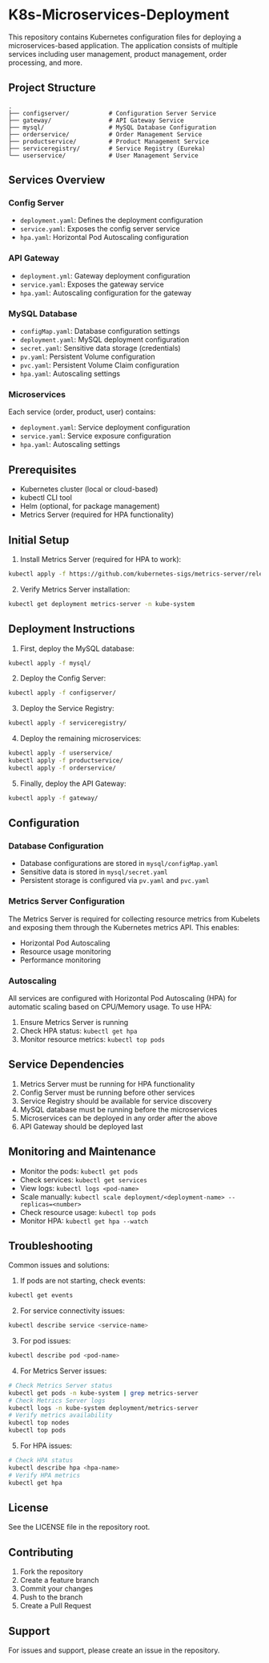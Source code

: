 # K8s-Microservices-Deployment

This repository contains Kubernetes configuration files for deploying a microservices-based application. The application consists of multiple services including user management, product management, order processing, and more.

## Project Structure

```
.
├── configserver/           # Configuration Server Service
├── gateway/                # API Gateway Service
├── mysql/                  # MySQL Database Configuration
├── orderservice/           # Order Management Service
├── productservice/         # Product Management Service
├── serviceregistry/        # Service Registry (Eureka)
└── userservice/            # User Management Service
```

## Services Overview

### Config Server
- `deployment.yaml`: Defines the deployment configuration
- `service.yaml`: Exposes the config server service
- `hpa.yaml`: Horizontal Pod Autoscaling configuration

### API Gateway
- `deployment.yml`: Gateway deployment configuration
- `service.yaml`: Exposes the gateway service
- `hpa.yaml`: Autoscaling configuration for the gateway

### MySQL Database
- `configMap.yaml`: Database configuration settings
- `deployment.yaml`: MySQL deployment configuration
- `secret.yaml`: Sensitive data storage (credentials)
- `pv.yaml`: Persistent Volume configuration
- `pvc.yaml`: Persistent Volume Claim configuration
- `hpa.yaml`: Autoscaling settings

### Microservices
Each service (order, product, user) contains:
- `deployment.yaml`: Service deployment configuration
- `service.yaml`: Service exposure configuration
- `hpa.yaml`: Autoscaling settings

## Prerequisites

- Kubernetes cluster (local or cloud-based)
- kubectl CLI tool
- Helm (optional, for package management)
- Metrics Server (required for HPA functionality)

## Initial Setup

1. Install Metrics Server (required for HPA to work):
```bash
kubectl apply -f https://github.com/kubernetes-sigs/metrics-server/releases/latest/download/components.yaml
```

2. Verify Metrics Server installation:
```bash
kubectl get deployment metrics-server -n kube-system
```

## Deployment Instructions

1. First, deploy the MySQL database:
```bash
kubectl apply -f mysql/
```

2. Deploy the Config Server:
```bash
kubectl apply -f configserver/
```

3. Deploy the Service Registry:
```bash
kubectl apply -f serviceregistry/
```

4. Deploy the remaining microservices:
```bash
kubectl apply -f userservice/
kubectl apply -f productservice/
kubectl apply -f orderservice/
```

5. Finally, deploy the API Gateway:
```bash
kubectl apply -f gateway/
```

## Configuration

### Database Configuration
- Database configurations are stored in `mysql/configMap.yaml`
- Sensitive data is stored in `mysql/secret.yaml`
- Persistent storage is configured via `pv.yaml` and `pvc.yaml`

### Metrics Server Configuration
The Metrics Server is required for collecting resource metrics from Kubelets and exposing them through the Kubernetes metrics API. This enables:
- Horizontal Pod Autoscaling
- Resource usage monitoring
- Performance monitoring

### Autoscaling
All services are configured with Horizontal Pod Autoscaling (HPA) for automatic scaling based on CPU/Memory usage. To use HPA:
1. Ensure Metrics Server is running
2. Check HPA status: `kubectl get hpa`
3. Monitor resource metrics: `kubectl top pods`

## Service Dependencies

1. Metrics Server must be running for HPA functionality
2. Config Server must be running before other services
3. Service Registry should be available for service discovery
4. MySQL database must be running before the microservices
5. Microservices can be deployed in any order after the above
6. API Gateway should be deployed last

## Monitoring and Maintenance

- Monitor the pods: `kubectl get pods`
- Check services: `kubectl get services`
- View logs: `kubectl logs <pod-name>`
- Scale manually: `kubectl scale deployment/<deployment-name> --replicas=<number>`
- Check resource usage: `kubectl top pods`
- Monitor HPA: `kubectl get hpa --watch`

## Troubleshooting

Common issues and solutions:

1. If pods are not starting, check events:
```bash
kubectl get events
```

2. For service connectivity issues:
```bash
kubectl describe service <service-name>
```

3. For pod issues:
```bash
kubectl describe pod <pod-name>
```

4. For Metrics Server issues:
```bash
# Check Metrics Server status
kubectl get pods -n kube-system | grep metrics-server
# Check Metrics Server logs
kubectl logs -n kube-system deployment/metrics-server
# Verify metrics availability
kubectl top nodes
kubectl top pods
```

5. For HPA issues:
```bash
# Check HPA status
kubectl describe hpa <hpa-name>
# Verify HPA metrics
kubectl get hpa
```

## License

See the LICENSE file in the repository root.

## Contributing

1. Fork the repository
2. Create a feature branch
3. Commit your changes
4. Push to the branch
5. Create a Pull Request

## Support

For issues and support, please create an issue in the repository.
